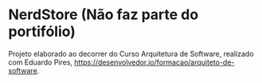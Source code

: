 # NerdStore (Não faz parte do portifólio)
Projeto elaborado ao decorrer do Curso Arquitetura de Software, realizado com Eduardo Pires, https://desenvolvedor.io/formacao/arquiteto-de-software.
